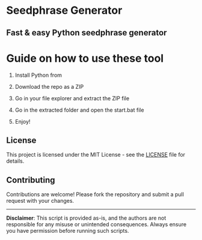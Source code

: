 # Seedphrase Generator           
              
## Fast & easy Python seedphrase generator                
                    
# Guide on how to use these tool                   
                 
1. Install Python from                
        
2. Download the repo as a ZIP             
            
3. Go in your file explorer and extract the ZIP file          
                 
4. Go in the extracted folder and open the start.bat file         
                  
5. Enjoy!               
                      
## License                    
            
This project is licensed under the MIT License - see the [LICENSE](LICENSE) file for details.                        
       
## Contributing       
             
Contributions are welcome! Please fork the repository and submit a pull request with your changes.              
             
---             
                
**Disclaimer**: This script is provided as-is, and the authors are not responsible for any misuse or unintended consequences. Always ensure you have permission before running such scripts.                
